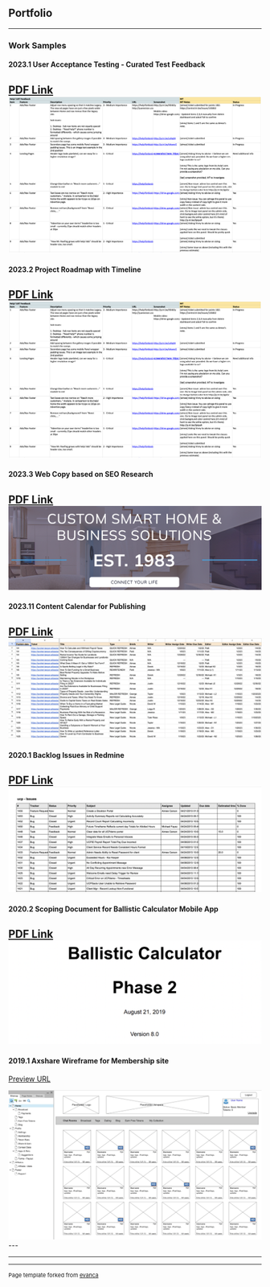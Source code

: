 ## Portfolio

---

### Work Samples

#### 2023.1 User Acceptance Testing - Curated Test Feedback
[PDF Link](/images/Help!%20UAT.xlsx%20-%20Google%20Sheets.pdf)
<img src="/images/UAT-feedback.png"/>
---

#### 2023.2 Project Roadmap with Timeline 
[PDF Link](/images/Help!%20UAT.xlsx%20-%20Google%20Sheets.pdf)
<img src="/images/UAT-feedback.png"/>
---

#### 2023.3 Web Copy based on SEO Research 

[PDF Link](/pdf/Sample%20writing_Content_%20TVmount__R1-Final.docx.pdf)
<img src="/images/pose-audio-solutions.png"/>
---

#### 2023.11 Content Calendar for Publishing

[PDF Link](/images/2023%20Content%20Dev%20Tracking_calendar%5Bsample%5D.xlsx%20-%20Google%20Sheets.pdf
)
<img src="/images/content_calendar.png"/>
---

#### 2020.1 Backlog Issues in Redmine

[PDF Link](/pdf/Redmine_Issues.pdf)
<img src="/images/redmine-issues.png"/>
---

#### 2020.2 Scoping Document for Ballistic Calculator Mobile App

[PDF Link](/pdf/Phase2_Reqs_BallisticCalculator_WebApp_FinalReview8.pdf)
<img src="/images/z-calc.png"/>
---

#### 2019.1 Axshare Wireframe for Membership site

[Preview URL]([http://example.com/](https://i9a8ec.axshare.com/#p=home))

<img src="/images/wireframe_axshare.png"/>
---

<!--

### Archive

- [Project 2014 Axshare Wireframe](/images/wireframe_axshare.png
)
- [Project 2 Title](http://example.com/)
- [Project 3 Title](http://example.com/)
- [Project 4 Title](http://example.com/)
- [Project 5 Title](http://example.com/)
-->
---




---
<p style="font-size:11px">Page template forked from <a href="https://github.com/evanca/quick-portfolio">evanca</a></p>
<!-- Remove above link if you don't want to attibute -->
